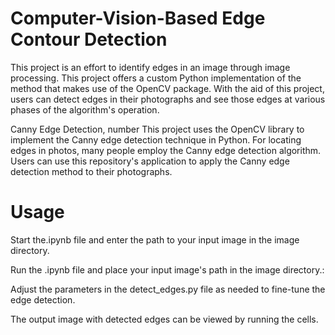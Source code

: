 # Computer-Vision-Based Edge Contour Detection
This project is an effort to identify edges in an image through image processing. This project offers a custom Python implementation of the method that makes use of the OpenCV package. With the aid of this project, users can detect edges in their photographs and see those edges at various phases of the algorithm's operation.

Canny Edge Detection, number
This project uses the OpenCV library to implement the Canny edge detection technique in Python. For locating edges in photos, many people employ the Canny edge detection algorithm. Users can use this repository's application to apply the Canny edge detection method to their photographs.

# Usage
Start the.ipynb file and enter the path to your input image in the image directory.

Run the .ipynb file and place your input image's path in the image directory.:

Adjust the parameters in the detect_edges.py file as needed to fine-tune the edge detection.

The output image with detected edges can be viewed by running the cells.







